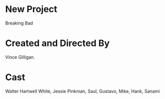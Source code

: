 # New Project
Breaking Bad
# Created and Directed By
 Vince Gilligan.
 # Cast
 Walter Hartwell White,
 Jessie Pinkman,
 Saul,
 Gustavo,
 Mike,
 Hank,
 Sanami
